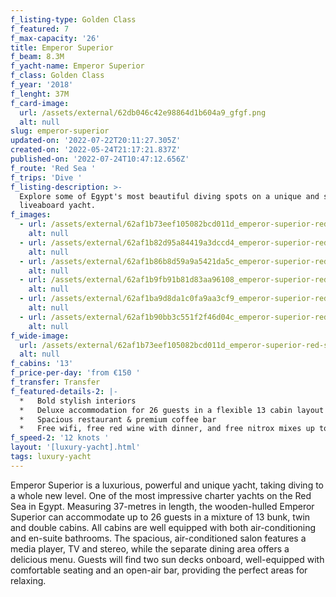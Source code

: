 ```yaml
---
f_listing-type: Golden Class
f_featured: 7
f_max-capacity: '26'
title: Emperor Superior
f_beam: 8.3M
f_yacht-name: Emperor Superior
f_class: Golden Class
f_year: '2018'
f_lenght: 37M
f_card-image:
  url: /assets/external/62db046c42e98864d1b604a9_gfgf.png
  alt: null
slug: emperor-superior
updated-on: '2022-07-22T20:11:27.305Z'
created-on: '2022-05-24T21:17:21.837Z'
published-on: '2022-07-24T10:47:12.656Z'
f_route: 'Red Sea '
f_trips: 'Dive '
f_listing-description: >-
  Explore some of Egypt's most beautiful diving spots on a unique and spacious
  liveaboard yacht. 
f_images:
  - url: /assets/external/62af1b73eef105082bcd011d_emperor-superior-red-sea-7.jpg
    alt: null
  - url: /assets/external/62af1b82d95a84419a3dccd4_emperor-superior-red-sea-12.jpg
    alt: null
  - url: /assets/external/62af1b86b8d59a9a5421da5c_emperor-superior-red-sea-5.jpg
    alt: null
  - url: /assets/external/62af1b9fb91b81d83aa96108_emperor-superior-red-sea-2.jpg
    alt: null
  - url: /assets/external/62af1ba9d8da1c0fa9aa3cf9_emperor-superior-red-sea-6.jpg
    alt: null
  - url: /assets/external/62af1b90bb3c551f2f46d04c_emperor-superior-red-sea.jpg
    alt: null
f_wide-image:
  url: /assets/external/62af1b73eef105082bcd011d_emperor-superior-red-sea-7.jpg
  alt: null
f_cabins: '13'
f_price-per-day: 'from €150 '
f_transfer: Transfer
f_featured-details-2: |-
  *   Bold stylish interiors
  *   Deluxe accommodation for 26 guests in a flexible 13 cabin layout
  *   Spacious restaurant & premium coffee bar
  *   Free wifi, free red wine with dinner, and free nitrox mixes up to 40%
f_speed-2: '12 knots '
layout: '[luxury-yacht].html'
tags: luxury-yacht
---
```


Emperor Superior is a luxurious, powerful and unique yacht, taking diving to a whole new level. One of the most impressive charter yachts on the Red Sea in Egypt. Measuring 37-metres in length, the wooden-hulled Emperor Superior can accommodate up to 26 guests in a mixture of 13 bunk, twin and double cabins. All cabins are well equipped with both air-conditioning and en-suite bathrooms. The spacious, air-conditioned salon features a media player, TV and stereo, while the separate dining area offers a delicious menu. Guests will find two sun decks onboard, well-equipped with comfortable seating and an open-air bar, providing the perfect areas for relaxing.
